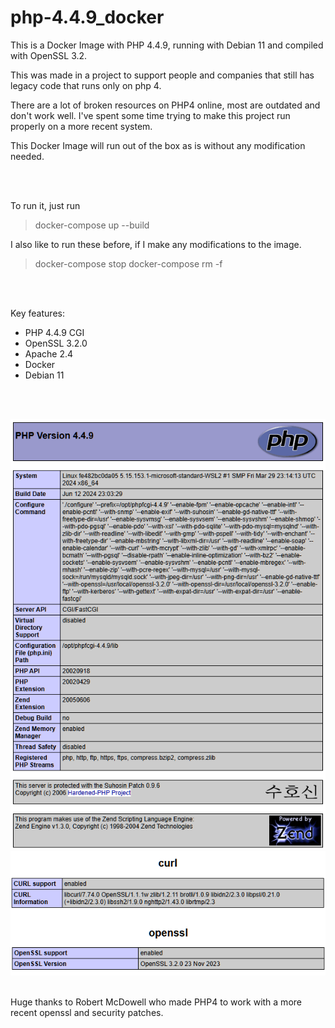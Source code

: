 ﻿# php-4.4.9_docker

This is a Docker Image with PHP 4.4.9, running with Debian 11 and compiled with OpenSSL 3.2.

This was made in a project to support people and companies that still has legacy code that runs only on php 4.

There are a lot of broken resources on PHP4 online, most are outdated and don't work well.
I've spent some time trying to make this project run properly on a more recent system.

This Docker Image will run out of the box as is without any modification needed.

<br/>
<br/>

To run it, just run
> docker-compose up --build

I also like to run these before, if I make any modifications to the image.
> docker-compose stop
> docker-compose rm -f

<br/>
<br/>

Key features:
- PHP 4.4.9 CGI
- OpenSSL 3.2.0
- Apache 2.4
- Docker
- Debian 11

<br/>
<br/>

![PHP](https://github.com/AKoseki/Projects/blob/main/host/php4-docker/img/main.png?raw=true)
![PHP](https://github.com/AKoseki/Projects/blob/main/host/php4-docker/img/curl-openssl.png?raw=true)

<br/>
Huge thanks to Robert McDowell who made PHP4 to work with a more recent openssl and security patches.
